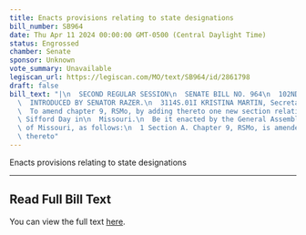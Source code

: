 ```yaml
---
title: Enacts provisions relating to state designations
bill_number: SB964
date: Thu Apr 11 2024 00:00:00 GMT-0500 (Central Daylight Time)
status: Engrossed
chamber: Senate
sponsor: Unknown
vote_summary: Unavailable
legiscan_url: https://legiscan.com/MO/text/SB964/id/2861798
draft: false
bill_text: "|\n  SECOND REGULAR SESSION\n  SENATE BILL NO. 964\n  102ND GENERA L ASSEMBLY\n\
  \  INTRODUCED BY SENATOR RAZER.\n  3114S.01I KRISTINA MARTIN, Secretary\n  AN ACT\n\
  \  To amend chapter 9, RSMo, by adding thereto one new section relating to Chris\
  \ Sifford Day in\n  Missouri.\n  Be it enacted by the General Assembly of the State\
  \ of Missouri, as follows:\n  1 Section A. Chapter 9, RSMo, is amended by adding\
  \ thereto"
---
```

Enacts provisions relating to state designations

---

## Read Full Bill Text

You can view the full text [here](https://legiscan.com/MO/text/SB964/id/2861798).
